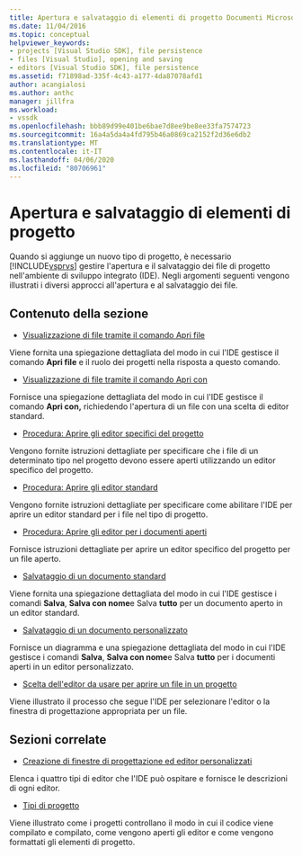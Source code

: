 ```yaml
---
title: Apertura e salvataggio di elementi di progetto Documenti Microsoft
ms.date: 11/04/2016
ms.topic: conceptual
helpviewer_keywords:
- projects [Visual Studio SDK], file persistence
- files [Visual Studio], opening and saving
- editors [Visual Studio SDK], file persistence
ms.assetid: f71898ad-335f-4c43-a177-4da87078afd1
author: acangialosi
ms.author: anthc
manager: jillfra
ms.workload:
- vssdk
ms.openlocfilehash: bbb89d99e401be6bae7d8ee9be8ee33fa7574723
ms.sourcegitcommit: 16a4a5da4a4fd795b46a0869ca2152f2d36e6db2
ms.translationtype: MT
ms.contentlocale: it-IT
ms.lasthandoff: 04/06/2020
ms.locfileid: "80706961"
---
```

# <a name="opening-and-saving-project-items"></a>Apertura e salvataggio di elementi di progetto
Quando si aggiunge un nuovo tipo di progetto, è necessario [!INCLUDE[vsprvs](../../code-quality/includes/vsprvs_md.md)] gestire l'apertura e il salvataggio dei file di progetto nell'ambiente di sviluppo integrato (IDE). Negli argomenti seguenti vengono illustrati i diversi approcci all'apertura e al salvataggio dei file.

## <a name="in-this-section"></a>Contenuto della sezione
- [Visualizzazione di file tramite il comando Apri file](../../extensibility/internals/displaying-files-by-using-the-open-file-command.md)

 Viene fornita una spiegazione dettagliata del modo in cui l'IDE gestisce il comando **Apri file** e il ruolo dei progetti nella risposta a questo comando.

- [Visualizzazione di file tramite il comando Apri con](../../extensibility/internals/displaying-files-by-using-the-open-with-command.md)

 Fornisce una spiegazione dettagliata del modo in cui l'IDE gestisce il comando **Apri con,** richiedendo l'apertura di un file con una scelta di editor standard.

- [Procedura: Aprire gli editor specifici del progetto](../../extensibility/how-to-open-project-specific-editors.md)

 Vengono fornite istruzioni dettagliate per specificare che i file di un determinato tipo nel progetto devono essere aperti utilizzando un editor specifico del progetto.

- [Procedura: Aprire gli editor standard](../../extensibility/how-to-open-standard-editors.md)

 Vengono fornite istruzioni dettagliate per specificare come abilitare l'IDE per aprire un editor standard per i file nel tipo di progetto.

- [Procedura: Aprire gli editor per i documenti aperti](../../extensibility/how-to-open-editors-for-open-documents.md)

 Fornisce istruzioni dettagliate per aprire un editor specifico del progetto per un file aperto.

- [Salvataggio di un documento standard](../../extensibility/internals/saving-a-standard-document.md)

 Viene fornita una spiegazione dettagliata del modo in cui l'IDE gestisce i comandi **Salva**, **Salva con nome**e Salva **tutto** per un documento aperto in un editor standard.

- [Salvataggio di un documento personalizzato](../../extensibility/internals/saving-a-custom-document.md)

 Fornisce un diagramma e una spiegazione dettagliata del modo in cui l'IDE gestisce i comandi **Salva**, **Salva con nome**e Salva **tutto** per i documenti aperti in un editor personalizzato.

- [Scelta dell'editor da usare per aprire un file in un progetto](../../extensibility/internals/determining-which-editor-opens-a-file-in-a-project.md)

 Viene illustrato il processo che segue l'IDE per selezionare l'editor o la finestra di progettazione appropriata per un file.

## <a name="related-sections"></a>Sezioni correlate
- [Creazione di finestre di progettazione ed editor personalizzati](../../extensibility/creating-custom-editors-and-designers.md)

 Elenca i quattro tipi di editor che l'IDE può ospitare e fornisce le descrizioni di ogni editor.

- [Tipi di progetto](../../extensibility/internals/project-types.md)

 Viene illustrato come i progetti controllano il modo in cui il codice viene compilato e compilato, come vengono aperti gli editor e come vengono formattati gli elementi di progetto.
